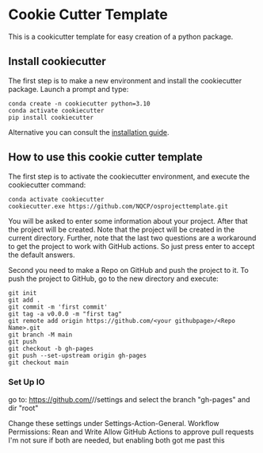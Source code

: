 # Cookie Cutter Template

This is a cookicutter template for easy creation of a python package.

## Install cookiecutter

The first step is to make a new environment and install the cookiecutter package.
Launch a prompt and type:

```console
conda create -n cookiecutter python=3.10
conda activate cookiecutter
pip install cookiecutter
```

Alternative you can consult the [installation guide](https://cookiecutter.readthedocs.io/en/stable/installation.html).

## How to use this  cookie cutter template

The first step is to activate the cookiecutter environment, and execute the cookiecutter command:

```console
conda activate cookiecutter
cookiecutter.exe https://github.com/NQCP/osprojecttemplate.git
```

You will be asked to enter some information about your project. After that the project will be created.
Note that the project will be created in the current directory.
Further, note that the last two questions are a workaround to get the project to work with GitHub actions. So just press enter to accept the default answers.

Second you need to make a Repo on GitHub and push the project to it.
To push the project to GitHub,
go to the new directory and execute:

```console
git init
git add .
git commit -m 'first commit'
git tag -a v0.0.0 -m "first tag"
git remote add origin https://github.com/<your githubpage>/<Repo Name>.git
git branch -M main
git push
git checkout -b gh-pages
git push --set-upstream origin gh-pages
git checkout main
```

### Set Up IO

go to: 
https://github.com/<your githubpage>/<Repo Name>/settings
and select the branch "gh-pages" and dir "root" 

Change these settings under Settings-Action-General. 
Workflow Permissions: Rean and Write
Allow GitHub Actions to approve pull requests
I'm not sure if both are needed, but enabling both got me past this
